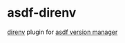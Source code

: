 # asdf-direnv
[direnv](https://direnv.net) plugin for [asdf version manager](https://github.com/asdf-vm/asdf)
